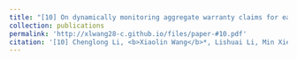 ```yaml
---
title: "[10] On dynamically monitoring aggregate warranty claims for early detection of reliability problems"
collection: publications
permalink: 'http://xlwang28-c.github.io/files/paper-#10.pdf'
citation: '[10] Chenglong Li, <b>Xiaolin Wang</b>*, Lishuai Li, Min Xie, Xin Wang. (2020). &quot;On dynamically monitoring aggregate warranty claims for early detection of reliability problems.&quot; <i>IISE Transactions</i>. 52(5), 568-587. [<a href="https://www.tandfonline.com/doi/full/10.1080/24725854.2019.1647477">link</a>]'
---
```

